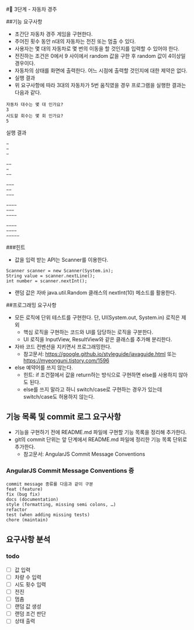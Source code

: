 #🚀 3단계 - 자동차 경주

##기능 요구사항
- 초간단 자동차 경주 게임을 구현한다.
- 주어진 횟수 동안 n대의 자동차는 전진 또는 멈출 수 있다.
- 사용자는 몇 대의 자동차로 몇 번의 이동을 할 것인지를 입력할 수 있어야 한다.
- 전진하는 조건은 0에서 9 사이에서 random 값을 구한 후 random 값이 4이상일 경우이다.
- 자동차의 상태를 화면에 출력한다. 어느 시점에 출력할 것인지에 대한 제약은 없다.
- 실행 결과
- 위 요구사항에 따라 3대의 자동차가 5번 움직였을 경우 프로그램을 실행한 결과는 다음과 같다.

~~~
자동차 대수는 몇 대 인가요?
3
시도할 회수는 몇 회 인가요?
5
~~~
실행 결과
~~~
−
−
−

−−
−
−−

−−−
−−
−−−

−−−−
−−−
−−−−

−−−−
−−−−
−−−−−
~~~

###힌트
- 값을 입력 받는 API는 Scanner를 이용한다.
~~~
Scanner scanner = new Scanner(System.in);
String value = scanner.nextLine();
int number = scanner.nextInt();
~~~
- 랜덤 값은 자바 java.util.Random 클래스의 nextInt(10) 메소드를 활용한다.

##프로그래밍 요구사항
- 모든 로직에 단위 테스트를 구현한다. 단, UI(System.out, System.in) 로직은 제외
  - 핵심 로직을 구현하는 코드와 UI를 담당하는 로직을 구분한다.
  - UI 로직을 InputView, ResultView와 같은 클래스를 추가해 분리한다.
- 자바 코드 컨벤션을 지키면서 프로그래밍한다.
  - 참고문서: https://google.github.io/styleguide/javaguide.html 또는 https://myeonguni.tistory.com/1596
- else 예약어를 쓰지 않는다.
  - 힌트: if 조건절에서 값을 return하는 방식으로 구현하면 else를 사용하지 않아도 된다.
  - else를 쓰지 말라고 하니 switch/case로 구현하는 경우가 있는데 switch/case도 허용하지 않는다.

## 기능 목록 및 commit 로그 요구사항
  - 기능을 구현하기 전에 README.md 파일에 구현할 기능 목록을 정리해 추가한다.
  - git의 commit 단위는 앞 단계에서 README.md 파일에 정리한 기능 목록 단위로 추가한다.
    - 참고문서: AngularJS Commit Message Conventions
### AngularJS Commit Message Conventions 중

    commit message 종류를 다음과 같이 구분
    feat (feature)
    fix (bug fix)
    docs (documentation)
    style (formatting, missing semi colons, …)
    refactor
    test (when adding missing tests)
    chore (maintain)

## 요구사항 분석
### todo
- [ ] 값 입력
- [ ] 차량 수 입력  
- [ ] 시도 횟수 입력
- [ ] 전진
- [ ] 멈춤
- [ ] 랜덤 값 생성
- [ ] 랜덤 조건 판단
- [ ] 상태 출력
